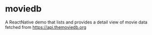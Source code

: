 # moviedb

A ReactNative demo that lists and provides a detail view of movie data fetched from https://api.themoviedb.org
